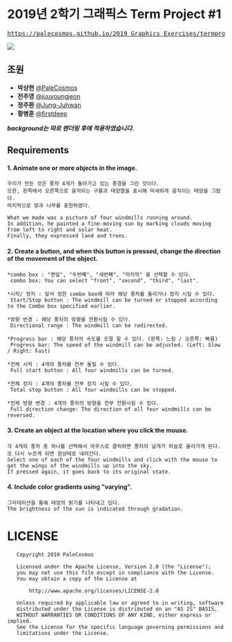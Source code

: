 # 2019년 2학기 그래픽스 Term Project #1
<pre><a href="https://palecosmos.github.io/2019_Graphics_Exercises/termproject/project1/main.html">https://palecosmos.github.io/2019_Graphics_Exercises/termproject/project1/main.html</a></pre>
![](temp.gif)

## 조원

* **박상현** [@PaleCosmos](https://github.com/PaleCosmos)</br>
* **전주영** [@juuyoungjeon](https://github.com/juuyoungjeon)</br>
* **정주환** [@Jung-Juhwan](https://github.com/Jung-Juhwan)</br>
* **황병훈** [@firstdeep](https://github.com/firstdeep)</br>

***background는 따로 렌더링 후에 적용하였습니다.***

## Requirements

#### 1. Animate one or more objects in the image.
```
우리가 만든 것은 풍차 4개가 돌아가고 있는 풍경을 그린 것이다. 
또한, 왼쪽에서 오른쪽으로 움직이는 구름과 태양열을 표시해 미세하게 움직이는 태양을 그렸다.
마지막으로 땅과 나무를 표현하였다.

What we made was a picture of four windmills running around. 
In addition, he painted a fine-moving sun by marking clouds moving from left to right and solar heat.
Finally, they expressed land and trees.
```

#### 2. Create a button, and when this button is pressed, change the direction of the movement of the object.
```
*combo box : "맨앞", "두번째", "세번째", "마지막" 을 선택할 수 있다.
 combo box: You can select "front", "second", "third", "last".

*시작/ 정지 : 앞서 정한 combo box에 따라 해당 풍차를 돌리거나 정지 시킬 수 있다.
 Start/Stop button : The windmill can be turned or stopped according to the Combo box specified earlier.

*방향 번경 : 해당 풍차의 방향을 전환시킬 수 있다.
 Directional range : The windmill can be redirected.

*Progress bar : 해당 풍차의 속도를 조절 할 수 있다. (왼쪽: 느림 / 오른쪽: 빠름)
 Progress bar: The speed of the windmill can be adjusted. (Left: Slow / Right: Fast)

*전체 시작 : 4개의 풍차를 전부 돌릴 수 있다.
 Full start button : All four windmills can be turned.

*전체 정지 : 4개의 풍차를 전부 정지 시킬 수 있다.
 Total stop button : All four windmills can be stopped.

*전체 방향 변경 : 4개의 풍차의 방향을 전부 전환시킬 수 있다.
 Full direction change: The direction of all four windmills can be reversed.
```

#### 3. Create an object at the location where you click the mouse.
```
각 4개의 풍차 중 하나를 선택해서 마우스로 클릭하면 풍차의 날개가 하늘로 올라가게 된다.
또 다시 누르게 되면 원상태로 내려간다.
Select one of each of the four windmills and click with the mouse to get the wings of the windmills up into the sky.
If pressed again, it goes back to its original state.
```
#### 4. Include color gradients using "varying".
```
그라데이션을 통해 태양의 밝기를 나타내고 있다.
The brightness of the sun is indicated through gradation.

```

# LICENSE
```
   Copyright 2019 PaleCosmos

   Licensed under the Apache License, Version 2.0 (the "License");
   you may not use this file except in compliance with the License.
   You may obtain a copy of the License at

       http://www.apache.org/licenses/LICENSE-2.0

   Unless required by applicable law or agreed to in writing, software
   distributed under the License is distributed on an "AS IS" BASIS,
   WITHOUT WARRANTIES OR CONDITIONS OF ANY KIND, either express or implied.
   See the License for the specific language governing permissions and
   limitations under the License.
```

